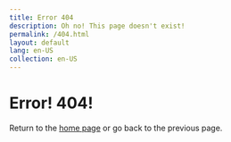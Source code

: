 ```yaml
---
title: Error 404
description: Oh no! This page doesn't exist!
permalink: /404.html
layout: default
lang: en-US
collection: en-US
---
```


# Error! 404!

Return to the [home page](/) or <span class="a" onclick="window.history.back()">go back</span> to the previous page.
